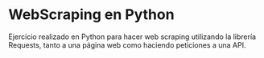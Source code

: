 # WebScraping en Python
Ejercicio realizado en Python para hacer web scraping utilizando la librería Requests, tanto a una página web como haciendo peticiones a una API.
